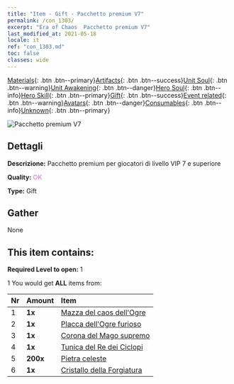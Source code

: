 ```yaml
---
title: "Item - Gift - Pacchetto premium V7"
permalink: /con_1303/
excerpt: "Era of Chaos  Pacchetto premium V7"
last_modified_at: 2021-05-18
locale: it
ref: "con_1303.md"
toc: false
classes: wide
---
```

 [Materials](/ItemsIT/){: .btn .btn--primary}[Artifacts](/ItemsIT/Artifacts/){: .btn .btn--success}[Unit Soul](/ItemsIT/UnitSoul/){: .btn .btn--warning}[Unit Awakening](/ItemsIT/UnitAwakening/){: .btn .btn--danger}[Hero Soul](/ItemsIT/HeroSoul/){: .btn .btn--info}[Hero Skill](/ItemsIT/HeroSkill/){: .btn .btn--primary}[Gift](/ItemsIT/Gift/){: .btn .btn--success}[Event related](/ItemsIT/Events/){: .btn .btn--warning}[Avatars](/ItemsIT/Avatars/){: .btn .btn--danger}[Consumables](/ItemsIT/Consumables/){: .btn .btn--info}[Unknown](/ItemsIT/Unknown/){: .btn .btn--primary}

 ![Pacchetto premium V7](/images/t/i_905007.png)

## Dettagli
 **Descrizione:** Pacchetto premium per giocatori di livello VIP 7 e superiore

 **Quality:** <span style="color: #DA70D6">OK</span>

 **Type:** Gift

## Gather

  None

## This item contains:

 **Required Level to open:** 1

 1 You would get **ALL** items  from:

  | Nr | Amount |     Item    |
  |:---|:-------|:------------|
  | 1 |  **1x** | [Mazza del caos dell'Ogre](/ItemsIT/art_125/) |  | 
  | 2 |  **1x** | [Placca dell'Ogre furioso](/ItemsIT/art_126/) |  | 
  | 3 |  **1x** | [Corona del Mago supremo](/ItemsIT/art_127/) |  | 
  | 4 |  **1x** | [Tunica del Re dei Ciclopi](/ItemsIT/art_128/) |  | 
  | 5 |  **200x** | [Pietra celeste](/ItemsIT/art_188/) |  | 
  | 6 |  **1x** | [Cristallo della Forgiatura](/ItemsIT/art_189/) |  | 

